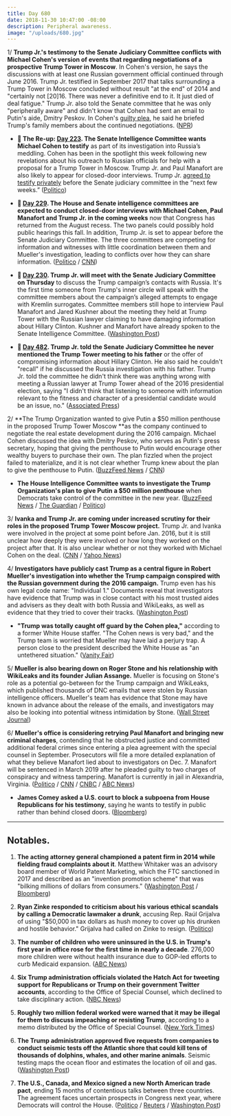 ```yaml
---
title: Day 680
date: 2018-11-30 10:47:00 -08:00
description: Peripheral awareness.
image: "/uploads/680.jpg"
---
```


1/ **Trump Jr.'s testimony to the Senate Judiciary Committee conflicts with Michael Cohen's version of events that regarding negotiations of a prospective Trump Tower in Moscow**. In Cohen's version, he says the discussions with at least one Russian government official continued through June 2016. Trump Jr. testified in September 2017 that talks surrounding a Trump Tower in Moscow concluded without result "at the end" of 2014 and "certainly not \[20\]16. There was never a definitive end to it. It just died of deal fatigue." Trump Jr. also told the Senate committee that he was only "peripherally aware" and didn't know that Cohen had sent an email to Putin's aide, Dmitry Peskov. In Cohen's [guilty plea](https://whatthefuckjusthappenedtoday.com/2018/11/29/day-679/#1-michael-cohen-pleaded-guilty-to-ma), he said he briefed Trump's family members about the continued negotiations. ([NPR](https://www.npr.org/2018/11/30/672188201/trump-jr-s-2017-testimony-conflicts-with-cohen-s-account-of-russian-talks))

* **📌 The Re-up: [Day 223](https://whatthefuckjusthappenedtoday.com/2017/08/30/day-223/#5-the-senate-intelligence-committee). The Senate Intelligence Committee wants Michael Cohen to testify** as part of its investigation into Russia’s meddling. Cohen has been in the spotlight this week following new revelations about his outreach to Russian officials for help with a proposal for a Trump Tower in Moscow. Trump Jr. and Paul Manafort are also likely to appear for closed-door interviews. Trump Jr. [agreed to testify privately](https://whatthefuckjusthappenedtoday.com/2017/08/29/day-222/#2-trump-jr-agreed-to-testify-private) before the Senate judiciary committee in the “next few weeks.” ([Politico](http://www.politico.com/story/2017/08/30/michael-cohen-trump-russia-senate-testify-242184))

* **📌 [Day 229](https://whatthefuckjusthappenedtoday.com/2017/09/05/day-229/#5-the-house-and-senate-intelligence). The House and Senate intelligence committees are expected to conduct closed-door interviews with Michael Cohen, Paul Manafort and Trump Jr. in the coming weeks** now that Congress has returned from the August recess. The two panels could possibly hold public hearings this fall. In addition, Trump Jr. is set to appear before the Senate Judiciary Committee. The three committees are competing for information and witnesses with little coordination between them and Mueller's investigation, leading to conflicts over how they can share information. ([Politico](http://www.politico.com/story/2017/09/04/trump-russia-investigations-congress-242256) / [CNN](https://www.cnn.com/2017/09/05/politics/russia-mueller-hill/index.html))

* **📌 [Day 230](https://whatthefuckjusthappenedtoday.com/2017/09/06/day-230/#7-trump-jr-will-meet-with-the-senate). Trump Jr. will meet with the Senate Judiciary Committee on Thursday** to discuss the Trump campaign’s contacts with Russia. It's the first time someone from Trump's inner circle will speak with the committee members about the campaign’s alleged attempts to engage with Kremlin surrogates. Committee members still hope to interview Paul Manafort and Jared Kushner about the meeting they held at Trump Tower with the Russian lawyer claiming to have damaging information about Hillary Clinton. Kushner and Manafort have already spoken to the Senate Intelligence Committee. ([Washington Post](https://www.washingtonpost.com/powerpost/senate-judiciarys-meeting-with-trump-jr-scheduled-for-thursday/2017/09/05/8a4ac918-9291-11e7-8754-d478688d23b4_story.html))

* **📌 [Day 482](https://whatthefuckjusthappenedtoday.com/2018/05/16/day-482/#4-trump-jr-told-the-senate-judiciary). Trump Jr. told the Senate Judiciary Committee he never mentioned the Trump Tower meeting to his father** or the offer of compromising information about Hillary Clinton. He also said he couldn't "recall" if he discussed the Russia investigation with his father. Trump Jr. told the committee he didn't think there was anything wrong with meeting a Russian lawyer at Trump Tower ahead of the 2016 presidential election, saying "I didn't think that listening to someone with information relevant to the fitness and character of a presidential candidate would be an issue, no." ([Associated Press](https://apnews.com/e3e8b1a897c74417be2e3f6dba08f069/Trump-Jr:-Can't-recall-discussing-Russia-probe-with-father))

2/ **The Trump Organization wanted to give Putin a $50 million penthouse in the proposed Trump Tower Moscow **as the company continued to negotiate the real estate development during the 2016 campaign. Michael Cohen discussed the idea with Dmitry Peskov, who serves as Putin's press secretary, hoping that giving the penthouse to Putin would encourage other wealthy buyers to purchase their own. The plan fizzled when the project failed to materialize, and it is not clear whether Trump knew about the plan to give the penthouse to Putin. ([BuzzFeed News](https://www.buzzfeednews.com/article/anthonycormier/the-trump-organization-planned-to-give-vladimir-putin-the) / [CNN](https://www.cnn.com/2018/11/29/politics/trump-tower-moscow-putin-penthouse/index.html))

* **The House Intelligence Committee wants to investigate the Trump Organization's plan to give Putin a $50 million penthouse** when Democrats take control of the committee in the new year. ([BuzzFeed News](https://www.buzzfeednews.com/article/emmaloop/house-intelligence-committee-will-investigate-trump#.cwZ3KwYA6G) / [The Guardian](https://www.theguardian.com/us-news/2018/nov/30/donald-trump-jr-may-face-legal-peril-after-cohen-admits-lying-to-congress) / [Politico](https://www.politico.com/story/2018/11/29/michael-cohen-congress-testimony-trump-mueller-1034365))

3/ **Ivanka and Trump Jr. are coming under increased scrutiny for their roles in the proposed Trump Tower Moscow project.** Trump Jr. and Ivanka were involved in the project at some point before Jan. 2016, but it is still unclear how deeply they were involved or how long they worked on the project after that. It is also unclear whether or not they worked with Michael Cohen on the deal. ([CNN](https://www.cnn.com/2018/11/29/politics/donald-trump-jr-cohen-trump-organization/index.html) / [Yahoo News](https://www.yahoo.com/news/mueller-eyes-ivanka-don-jr-s-work-trump-tower-moscow-003012099.html))

4/ **Investigators have publicly cast Trump as a central figure in Robert Mueller's investigation into whether the Trump campaign conspired with the Russian government during the 2016 campaign.** Trump even has his own legal code name: "Individual 1." Documents reveal that investigators have evidence that Trump was in close contact with his most trusted aides and advisers as they dealt with both Russia and WikiLeaks, as well as evidence that they tried to cover their tracks. ([Washington Post](https://www.washingtonpost.com/politics/individual-1-trump-emerges-as-a-central-subject-of-mueller-probe/2018/11/29/e3968994-f3f7-11e8-80d0-f7e1948d55f4_story.html?utm_term=.37577589007f))

* **"Trump was totally caught off guard by the Cohen plea,"** according to a former White House staffer. "The Cohen news is very bad," and the Trump team is worried that Mueller may have laid a perjury trap. A person close to the president described the White House as "an untethered situation." ([Vanity Fair](https://www.vanityfair.com/news/2018/11/inside-trumpworld-some-fear-mueller-has-laid-a-perjury-trap))

5/ **Mueller is also bearing down on Roger Stone and his relationship with WikiLeaks and its founder Julian Assange.** Mueller is focusing on Stone's role as a potential go-between for the Trump campaign and WikiLeaks, which published thousands of DNC emails that were stolen by Russian intelligence officers. Mueller's team has evidence that Stone may have known in advance about the release of the emails, and investigators may also be looking into potential witness intimidation by Stone. ([Wall Street Journal](https://www.wsj.com/articles/mueller-bores-into-trump-adviser-roger-stones-ties-to-wikileaks-1543582805?emailToken=e59d812756090ce855fbb41b33a723630HNea395nz0Xp2QL\+LM59AW0q5YIIPdiCX0xC0z2zi\+0pSD7LzNS5aTb5XT/eTqBJBOO99\+3E11Wr0nW9E1jgX\+BomhMwWQfEOIXpjdhofWTufSEmqQBySSJJKfWxI8N&reflink=article_copyURL_share))

6/ **Mueller's office is considering retrying Paul Manafort and bringing new criminal charges**, contending that he obstructed justice and committed additional federal crimes since entering a plea agreement with the special counsel in September. Prosecutors will file a more detailed explanation of what they believe Manafort lied about to investigators on Dec. 7. Manafort will be sentenced in March 2019 after he pleaded guilty to two charges of conspiracy and witness tampering. Manafort is currently in jail in Alexandria, Virginia. ([Politico](https://www.politico.com/story/2018/11/30/mueller-could-hit-manafort-with-retrial-new-charges-1034623) / [CNN](https://www.cnn.com/2018/11/30/politics/paul-manafort-hearing/index.html) / [CNBC](https://www.cnbc.com/2018/11/30/trump-ex-campaign-chief-manafort-to-be-sentenced-march-5-in-dc-case.html) / [ABC News](https://abcnews.go.com/Politics/judge-sets-manafort-sentencing-date-mueller-declines-rule/story?id=59519324))

* **James Comey asked a U.S. court to block a subpoena from House Republicans for his testimony**, saying he wants to testify in public rather than behind closed doors. ([Bloomberg](https://www.bloomberg.com/news/articles/2018-11-29/james-comey-files-legal-action-against-house-republican-subpoena))

---

## Notables.

1. **The acting attorney general championed a patent firm in 2014 while fielding fraud complaints about it**. Matthew Whitaker was an advisory board member of World Patent Marketing, which the FTC sanctioned in 2017 and described as an "invention promotion scheme" that was "bilking millions of dollars from consumers." ([Washington Post](https://www.washingtonpost.com/politics/acting-attorney-general-whitaker-fielded-early-fraud-complaints-from-customers-at-patent-company-yet-promoted-it-for-years-records-show/2018/11/30/919b76bc-f4a2-11e8-80d0-f7e1948d55f4_story.html) / [Bloomberg](https://www.bloomberg.com/news/articles/2018-11-30/ftc-emails-show-whitaker-fielded-gripes-on-miami-firm))

2.  **Ryan Zinke responded to criticism about his various ethical scandals by calling a Democratic lawmaker a drunk**, accusing Rep. Raúl Grijalva of using "$50,000 in tax dollars as hush money to cover up his drunken and hostile behavior." Grijalva had called on Zinke to resign. ([Politico](https://www.politico.com/story/2018/11/30/zinke-grijalva-drunk-1035145))

3. **The number of children who were uninsured in the U.S. in Trump's first year in office rose for the first time in nearly a decade**. 276,000 more children were without health insurance due to GOP-led efforts to curb Medicaid expansion. ([ABC News](https://abcnews.go.com/Politics/researchers-find-276k-kids-uninsured-trumps-year-office/story?id=59472116))

4. **Six Trump administration officials violated the Hatch Act for tweeting support for Republicans or Trump on their government Twitter accounts**, according to the Office of Special Counsel, which declined to take disciplinary action. ([NBC News](https://www.nbcnews.com/politics/white-house/6-trump-officials-engaged-political-activity-violated-hatch-act-n942286))

5. **Roughly two million federal worked were warned that it may be illegal for them to discuss impeaching or resisting Trump**, according to a memo distributed by the Office of Special Counsel. ([New York Times](https://www.nytimes.com/2018/11/29/us/politics/federal-employees-hatch-act-trump-impeachment.html))

6. **The Trump administration approved five requests from companies to conduct seismic tests off the Atlantic shore that could kill tens of thousands of dolphins, whales, and other marine animals**. Seismic testing maps the ocean floor and estimates the location of oil and gas. ([Washington Post](https://www.washingtonpost.com/energy-environment/2018/11/30/trump-administration-approves-seismic-tests-that-could-harm-many-thousands-atlantic-dolphins-whales/))

7. **The U.S., Canada, and Mexico signed a new North American trade pact**, ending 15 months of contentious talks between three countries. The agreement faces uncertain prospects in Congress next year, where Democrats will control the House. ([Politico](https://www.politico.com/story/2018/11/30/usmca-signed-g20-999748) / [Reuters](https://www.reuters.com/article/us-g20-argentina-usmca/u-s-canada-mexico-sign-trade-deal-trump-shrugs-off-congress-hurdle-idUSKCN1NZ0HE) / [Washington Post](https://www.washingtonpost.com/business/economy/trump-scores-big-political-win-with-signing-ceremony-at-g-20-for-new-north-american-trade-pact/2018/11/29/3fe07f48-f416-11e8-80d0-f7e1948d55f4_story.html))